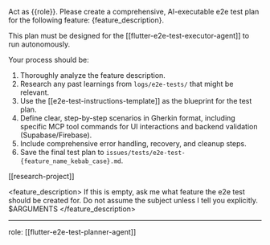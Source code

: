 Act as {{role}}. Please create a comprehensive, AI-executable e2e test plan for the following feature: {feature_description}.

This plan must be designed for the [[flutter-e2e-test-executor-agent]] to run autonomously.

Your process should be:
1.  Thoroughly analyze the feature description.
2.  Research any past learnings from `logs/e2e-tests/` that might be relevant.
3.  Use the [[e2e-test-instructions-template]] as the blueprint for the test plan.
4.  Define clear, step-by-step scenarios in Gherkin format, including specific MCP tool commands for UI interactions and backend validation (Supabase/Firebase).
5.  Include comprehensive error handling, recovery, and cleanup steps.
6.  Save the final test plan to `issues/tests/e2e-test-{feature_name_kebab_case}.md`.

[[research-project]]

<feature_description>
<commentary>
If this is empty, ask me what feature the e2e test should be created for. Do not assume the subject unless I tell you explicitly.
</commentary>
$ARGUMENTS
</feature_description>

---
role: [[flutter-e2e-test-planner-agent]]
